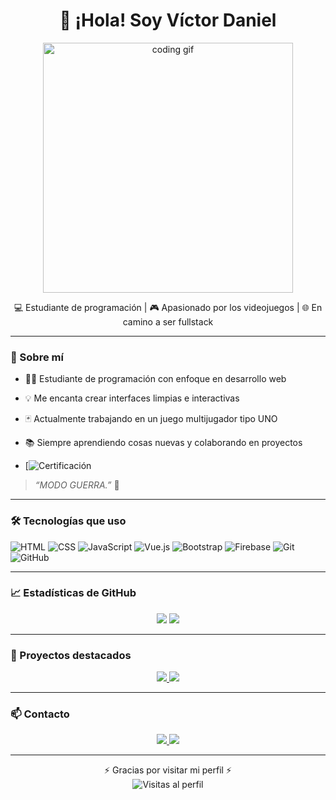 <h1 align="center">👋 ¡Hola! Soy Víctor Daniel</h1>
<p align="center">
  <img src="https://camo.githubusercontent.com/f110d81f681e9003ba1d289df38ab63e4e25854c6d9af7d406ebb742406048fc/68747470733a2f2f692e70696e696d672e636f6d2f6f726967696e616c732f66622f63362f66332f66626336663331626433623834313539343730623937336163613765306639372e676966" width="400" alt="coding gif"/>
</p>

<p align="center">
  💻 Estudiante de programación | 🎮 Apasionado por los videojuegos | 🌐 En camino a ser fullstack
</p>

---

### 🚀 Sobre mí

- 👨‍🎓 Estudiante de programación con enfoque en desarrollo web
- 💡 Me encanta crear interfaces limpias e interactivas
- 🃏 Actualmente trabajando en un juego multijugador tipo UNO
- 📚 Siempre aprendiendo cosas nuevas y colaborando en proyectos

- [![Certificación](https://www.netacad.com/certificates?issuanceId=743e2d32-c2db-4a26-bbec-e9f7ec705f8e)

> *“MODO GUERRA.”* 🚀

---

### 🛠 Tecnologías que uso

![HTML](https://img.shields.io/badge/HTML-E34F26?style=flat&logo=html5&logoColor=white)
![CSS](https://img.shields.io/badge/CSS-1572B6?style=flat&logo=css3&logoColor=white)
![JavaScript](https://img.shields.io/badge/JavaScript-F7DF1E?style=flat&logo=javascript&logoColor=black)
![Vue.js](https://img.shields.io/badge/Vue.js-35495E?style=flat&logo=vue.js&logoColor=4FC08D)
![Bootstrap](https://img.shields.io/badge/Bootstrap-7952B3?style=flat&logo=bootstrap&logoColor=white)
![Firebase](https://img.shields.io/badge/Firebase-FFCA28?style=flat&logo=firebase&logoColor=black)
![Git](https://img.shields.io/badge/Git-F05032?style=flat&logo=git&logoColor=white)
![GitHub](https://img.shields.io/badge/GitHub-181717?style=flat&logo=github&logoColor=white)

---

### 📈 Estadísticas de GitHub

<p align="center">
  <img src="https://github-readme-stats.vercel.app/api?username=vidatu04&show_icons=true&theme=radical" />
  <img src="https://github-readme-stats.vercel.app/api/top-langs/?username=vidatu04&layout=compact&theme=radical" />
</p>

---

### 📂 Proyectos destacados

<p align="center">
  <a href="https://github.com/carlosd2000/uno1">
  <img src="https://github-readme-stats.vercel.app/api/pin/?username=carlosd2000&repo=uno1&theme=radical" />
</a>

  <a href="https://github.com/vidatu04/proyectodeCifrado">
  <img src="https://github-readme-stats.vercel.app/api/pin/?username=vidatu04&repo=proyectodeCifrado&theme=radical" />
</a>

</p>

---

### 📫 Contacto

<p align="center">
  <a href="mailto:victordanieltigreros@gmail.com">
    <img src="https://img.shields.io/badge/Email-D14836?style=for-the-badge&logo=gmail&logoColor=white"/>
  </a>
  <a href="https://www.linkedin.com/in/v%C3%ADctor-daniel-tigreros-3214a7282/">
    <img src="https://img.shields.io/badge/LinkedIn-0A66C2?style=for-the-badge&logo=linkedin&logoColor=white"/>
  </a>
</p>

---

<p align="center">
  ⚡ Gracias por visitar mi perfil ⚡<br/>
  <img src="https://komarev.com/ghpvc/?username=vidatu04&label=Visitas&color=blue" alt="Visitas al perfil" />
</p>

